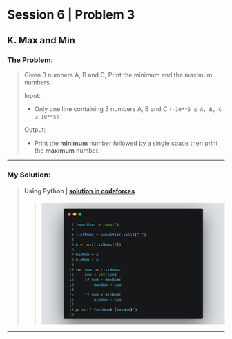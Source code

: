 # Session 6 | Problem 3
## K. Max and Min


### The Problem:
> Given 3 numbers A, B and C, Print the minimum and the maximum numbers.
>
> Input:
> * Only one line containing 3 numbers A, B and C `(-10**5 ≤ A, B, C ≤ 10**5)`
>
> Output: 
> * Print the **minimum** number followed by a single space then print the **maximum** number.
---

### My Solution:
> #### Using Python | [solution in codeforces](https://codeforces.com/group/MWSDmqGsZm/contest/219158/submission/197884241)
> >  <img src="./images/session-6-problem-3-python.png">
---


